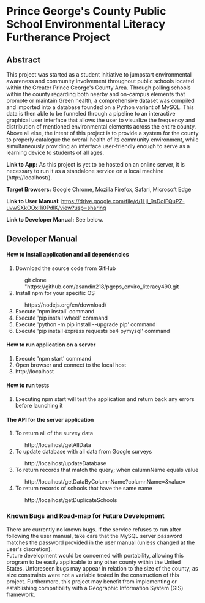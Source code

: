 # Prince George's County Public School Environmental Literacy Furtherance Project
<h2>Abstract</h2>
<p>This project was started as a student initiative to jumpstart environmental awareness and community involvement throughout public schools located within the Greater Prince George's County Area. Through polling schools within the county regarding both nearby and on-campus elements that promote or maintain Green health, a comprehensive dataset was compiled and imported into a database founded on a Python variant of MySQL. This data is then able to be funneled through a pipeline to an interactive graphical user interface that allows the user to visualize the frequency and distribution of mentioned environmental elements across the entire county.<br>
  Above all else, the intent of this project is to provide a system for the county to properly catalogue the overall health of its community environment, while simultaneously providing an interface user-friendly enough to serve as a learning device to students of all ages.</p>

<b>Link to App:</b> As this project is yet to be hosted on an online server, it is necessary to run it as a standalone service on a local machine (http://localhost/).

<b>Target Browsers:</b> Google Chrome, Mozilla Firefox, Safari, Microsoft Edge

<b>Link to User Manual:</b> https://drive.google.com/file/d/1LjI_9sDoIFQuPZ-uvwSXkOOxI1i0PdIK/view?usp=sharing

<b>Link to Developer Manual:</b> See below.

## Developer Manual
<h4>How to install application and all dependencies</h4>
  <ol>
    <li>Download the source code from GitHub</li>
      <ul>git clone "https://github.com/asandin218/pgcps_enviro_literacy490.git</ul>
    <li>Install npm for your specific OS</li>
      <ul> https://nodejs.org/en/download/ </ul>
    <li>Execute 'npm install' command</li>
    <li>Execute 'pip install wheel' command</li>
    <li>Execute 'python -m pip install --upgrade pip' command</li>
    <li>Execute 'pip install express requests bs4 pymysql' command</li>
  </ol>
<h4>How to run application on a server </h4>
  <ol>
    <li>Execute 'npm start' command</li>
    <li>Open browser and connect to the local host</li>
    <li>http://localhost</li>
  </ol>
<h4>How to run tests </h4>
  <ol>
    <li>Executing npm start will test the application and return back any errors before launching it</li>
  </ol>
<h4>The API for the server application </h4>  
  <ol>
    <li>To return all of the survey data</li>
      <ul> http://localhost/getAllData</ul>
    <li>To update database with all data from Google surveys</li>
      <ul> http://localhost/updateDatabase </ul>
    <li>To return records that match the query; when calumnName equals value</li>
      <ul> http://localhost/getDataByColumnName?columnName=<column name>&value=<value to query></ul>
    <li>To return records of schools that have the same name</li>
      <ul> http://localhost/getDuplicateSchools</ul>
  </ol>
<h3>Known Bugs and Road-map for Future Development</h3>
  <p>There are currently no known bugs. If the service refuses to run after following the user manual, take care that the MySQL server password matches the password provided in the user manual (unless changed at the user's discretion).<br>
    Future development would be concerned with portability, allowing this program to be easily applicable to any other county within the United States. Unforeseen bugs may appear in relation to the size of the county, as size constraints were not a variable tested in the construction of this project. Furthermore, this project may benefit from implementing or establishing compatibility with a Geographic Information System (GIS) framework.</p>
